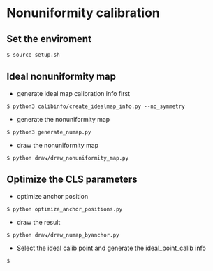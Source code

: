 # **Nonuniformity calibration**

## **Set the enviroment**
```bash
$ source setup.sh
```

## **Ideal nonuniformity map**
* generate ideal map calibration info first
```shell
$ python3 calibinfo/create_idealmap_info.py --no_symmetry
```
* generate the nonuniformity map
```shell
$ python3 generate_numap.py
```
* draw the nonuniformity map
```shell
$ python draw/draw_nonuniformity_map.py
```

## **Optimize the CLS parameters**
* optimize anchor position
```shell
$ python optimize_anchor_positions.py
```
* draw the result
```shell
$ python draw/draw_numap_byanchor.py
```
* Select the ideal calib point and generate the ideal_point_calib info
```shell
$ 
```
